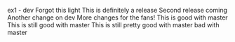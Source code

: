 ex1 - dev
Forgot this light
This is definitely a release
Second release coming
Another change on dev
More changes for the fans!
This is good with master
This is still good with master
This is still pretty good with master
bad with master

